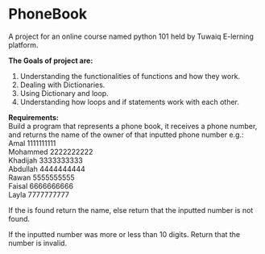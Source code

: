 # PhoneBook

A project for an online course named python 101 held by Tuwaiq E-lerning platform.  <br />

<b>The Goals of project are:</b>  <br />
1) Understanding the functionalities of functions and how they work. <br />
2) Dealing with Dictionaries. <br />
3) Using Dictionary and loop. <br />
4) Understanding how loops and if statements work with each other. <br />

<b>Requirements:</b>  <br />
Build a program that represents a phone book, it receives a phone number, and returns the name of the owner of that inputted phone number e.g.:  <br />
Amal     	1111111111 <br />
Mohammed 	2222222222 <br />
Khadijah 	3333333333  <br />
Abdullah 	4444444444 <br />
Rawan 	  5555555555 <br />
Faisal 	  6666666666 <br />
Layla 	  7777777777 <br />

If the is found return the name, else return that the inputted number is not found.  <br />

If the inputted number was more or less than 10 digits. Return that the number is invalid. <br />
